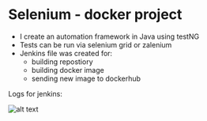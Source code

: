 # Selenium - docker project
- I create an automation framework in Java using testNG
- Tests can be run via selenium grid or zalenium
- Jenkins file was created for:
    - building repostiory
    - building docker image
    - sending new image to dockerhub


Logs for jenkins:



![alt text](https://i.ibb.co/XkbYrw4/photo-Of-Build.png)
